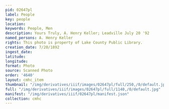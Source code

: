 ```yaml
---
pid: 02647pl
label: People
key: people
location: 
keywords: People, Men
description: Yours Truly, A. Henry Keller; Leadville July 20 '92
named_persons: A. Henry Keller
rights: This photo is property of Lake County Public Library.
creation_date: 7/20/1892
ingest_date: 
latitude: 
longitude: 
format: Photo
source: Scanned Photo
order: '4640'
layout: cmhc_item
thumbnail: "/img/derivatives/iiif/images/02647pl/full/250,/0/default.jpg"
full: "/img/derivatives/iiif/images/02647pl/full/1140,/0/default.jpg"
manifest: "/img/derivatives/iiif/02647pl/manifest.json"
collection: cmhc
---
```

